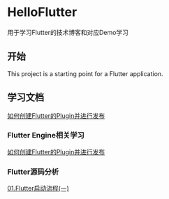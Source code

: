 # HelloFlutter

用于学习Flutter的技术博客和对应Demo学习

## 开始

This project is a starting point for a Flutter application.







## 学习文档

[如何创建Flutter的Plugin并进行发布](https://github.com/FrewenWong/HelloFlutter/blob/master/blog/docs/01.how-to-create-flutter-plugin-module-and-publish-it.md)



### Flutter Engine相关学习

[如何创建Flutter的Plugin并进行发布](https://github.com/FrewenWong/HelloFlutter/blob/master/blog/docs/01.how-to-create-flutter-plugin-module-and-publish-it.md)

### Flutter源码分析

[01.Flutter启动流程(一)](https://github.com/FrewenWong/HelloFlutter/blob/master/blog/docs/flutter-engine/01.Flutter启动流程.md)
